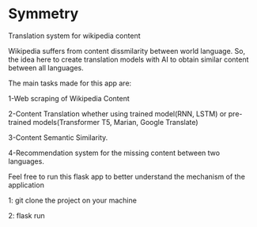 # Symmetry
Translation system for wikipedia content


Wikipedia suffers from content dissmilarity between world language. 
So, the idea here to create translation models with AI to obtain similar content between all languages.

The main tasks made for this app are:

1-Web scraping of Wikipedia Content

2-Content Translation whether using trained model(RNN, LSTM) or pre-trained models(Transformer T5, Marian, Google Translate)

3-Content Semantic Similarity.

4-Recommendation system for the missing content between two languages.

Feel free to run this flask app to better understand the mechanism of the application

1: git clone the project on your machine

2: flask run

